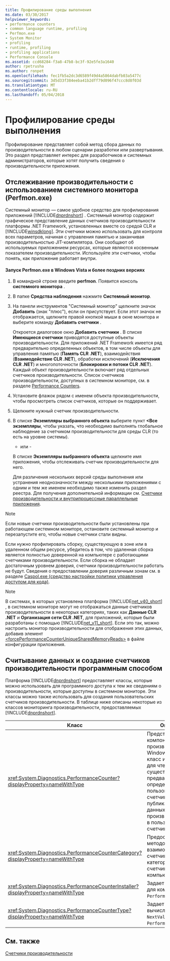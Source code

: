 ```yaml
---
title: Профилирование среды выполнения
ms.date: 03/30/2017
helpviewer_keywords:
- performance counters
- common language runtime, profiling
- Perfmon.exe
- System Monitor
- profiling
- runtime, profiling
- profiling applications
- Performance Console
ms.assetid: ccd68284-f3a8-47b8-bc3f-92e5fe3a1640
author: rpetrusha
ms.author: ronpet
ms.openlocfilehash: fec1fb5a2dc3d6589f49d4a5864dabfb03a5477c
ms.sourcegitcommit: 3d5d33f384eeba41b2dff79d096f47ccc8d8f03d
ms.translationtype: MT
ms.contentlocale: ru-RU
ms.lasthandoff: 05/04/2018
---
```

# <a name="runtime-profiling"></a>Профилирование среды выполнения
Профилирование представляет собой метод сбора данных по производительности в любом сценарии разработки или развертывания. Это раздел представляет интерес для разработчиков и системных администраторов, которые хотят получить сведения о производительности приложения.  
  
## <a name="tracking-performance-using-the-performance-monitor-perfmonexe"></a>Отслеживание производительности с использованием системного монитора (Perfmon.exe)  
 Системный монитор — самое удобное средство для профилирования приложений [!INCLUDE[dnprdnshort](../../../includes/dnprdnshort-md.md)] . Системный монитор содержит графическое представление данных счетчиков производительности платформы .NET Framework, установленных вместе со средой CLR и [!INCLUDE[winsdklong](../../../includes/winsdklong-md.md)]. Эти счетчики можно использовать для контроля всех параметров, начиная с управления памятью и заканчивая производительностью JIT-компилятора. Они сообщают об используемых приложением ресурсах, которые являются косвенным показателем производительности. Используйте эти счетчики, чтобы понять, как приложение работает внутри.  
  
#### <a name="to-run-perfmonexe-on-windows-vista-and-later-versions"></a>Запуск Perfmon.exe в Windows Vista и более поздних версиях  
  
1.  В командной строке введите **perfmon**. Появится консоль **системного монитора** .  
  
2.  В папке **Средства наблюдения** нажмите **Системный монитор**.  
  
3.  На панели инструментов "Системный монитор" щелкните значок **Добавить** (знак "плюс"), если он присутствует. Если этот значок не отображается, щелкните правой кнопкой мыши в окне монитора и выберите команду **Добавить счетчики** .  
  
     Откроется диалоговое окно **Добавить счетчики** . В списке **Имеющиеся счетчики** приводятся доступные объекты производительности. Для приложений .NET Framework имеется ряд предварительно определенных объектов, в том числе объекты для управления памятью (**Память CLR .NET**), взаимодействия (**Взаимодействие CLR .NET**), обработки исключений (**Исключения CLR .NET**) и многопоточности (**Блокировки и потоки CLR .NET**). Каждый объект производительности включает ряд отдельных счетчиков производительности. Список счетчиков производительности, доступных в системном мониторе, см. в разделе [Performance Counters](../../../docs/framework/debug-trace-profile/performance-counters.md).  
  
4.  Установите флажок рядом с именем объекта производительности, чтобы просмотреть список счетчиков, которые он поддерживает.  
  
5.  Щелкните нужный счетчик производительности.  
  
6.  В списке **Экземпляры выбранного объекта** выберите пункт **\<Все экземпляры**, чтобы указать, что необходимо выполнять глобальное наблюдение за счетчиком производительности для среды CLR (то есть на уровне системы).  
  
     - или -  
  
     В списке **Экземпляры выбранного объекта** щелкните имя приложения, чтобы отслеживать счетчик производительности для него.  
  
     Для различения нескольких версий среды выполнения или устранения неоднозначности между несколькими приложениями с одним и тем же именем необходимо также изменить раздел реестра. Для получения дополнительной информации см. [Счетчики производительности и внутрипроцессные параллельные приложения](../../../docs/framework/debug-trace-profile/performance-counters-and-in-process-side-by-side-applications.md).  
  
> [!NOTE]
>  Если новые счетчики производительности были установлены при работающем системном мониторе, остановите системный монитор и перезапустите его, чтобы новые счетчики стали видны.  
  
 Если нужно профилировать сборку, существующую в зоне или в удаленном общем ресурсе, убедитесь в том, что удаленная сборка является полностью доверенной на компьютере с работающими счетчиками производительности. Если сборка не обладает достаточным уровнем доверия, счетчики производительности работать не будут. Сведения о предоставлении доверия различным зонам см. в разделе [Caspol.exe (средство настройки политики управления доступом для кода)](../../../docs/framework/tools/caspol-exe-code-access-security-policy-tool.md).  
  
> [!NOTE]
>  В системах, в которых установлена платформа [!INCLUDE[net_v40_short](../../../includes/net-v40-short-md.md)] , в системном мониторе могут не отображаться данные счетчиков производительности в некоторых категориях, таких как **Данные CLR .NET** и **Организация сети CLR .NET**, для приложений, которые были разработаны с помощью [!INCLUDE[net_v11_short](../../../includes/net-v11-short-md.md)]. Если это так, можно настроить монитор производительности для отображения этих данных, добавив элемент [\<forcePerformanceCounterUniqueSharedMemoryReads>](../../../docs/framework/configure-apps/file-schema/runtime/forceperformancecounteruniquesharedmemoryreads-element.md) в файле конфигурации приложения.  
  
## <a name="reading-and-creating-performance-counters-programmatically"></a>Считывание данных и создание счетчиков производительности программным способом  
 Платформа [!INCLUDE[dnprdnshort](../../../includes/dnprdnshort-md.md)] предоставляет классы, которые можно использовать для программного доступа к тем же сведениям о производительности, которые доступны в системном мониторе. Эти классы можно также использовать для создания пользовательских счетчиков производительности. В таблице ниже описаны некоторые из классов мониторинга производительности, предоставляемых [!INCLUDE[dnprdnshort](../../../includes/dnprdnshort-md.md)].  
  
|Класс|Описание|  
|-----------|-----------------|  
|<xref:System.Diagnostics.PerformanceCounter?displayProperty=nameWithType>|Представляет компонент счетчика производительности Windows NT. Этот класс используется для чтения существующих предварительно определенных или пользовательских счетчиков и публикации (записи) данных производительности в пользовательские счетчики.|  
|<xref:System.Diagnostics.PerformanceCounterCategory?displayProperty=nameWithType>|Предоставляет ряд методов для взаимодействия со счетчиками и категориями счетчиков на компьютере.|  
|<xref:System.Diagnostics.PerformanceCounterInstaller?displayProperty=nameWithType>|Задает установщик для компонента `PerformanceCounter` .|  
|<xref:System.Diagnostics.PerformanceCounterType?displayProperty=nameWithType>|Задает формулу для вычисления метода `NextValue` для `PerformanceCounter`.|  
  
## <a name="see-also"></a>См. также  
 [Счетчики производительности](../../../docs/framework/debug-trace-profile/performance-counters.md)
